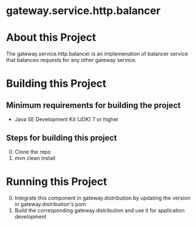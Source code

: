 # gateway.service.http.balancer

# About this Project

The gateway.service.http.balancer is an implemenation of balancer service that balances requests for any other gateway service.

# Building this Project

## Minimum requirements for building the project
* Java SE Development Kit (JDK) 7 or higher

## Steps for building this project
0. Clone the repo
0. mvn clean install

# Running this Project

0. Integrate this component in gateway.distribution by updating the version in gateway.distribution's pom
0. Build the corresponding gateway.distribution and use it for application development
